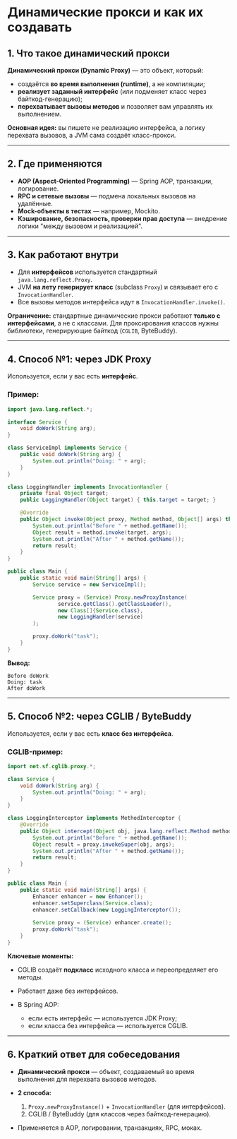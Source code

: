 # Динамические прокси и как их создавать

## **1. Что такое динамический прокси**

**Динамический прокси (Dynamic Proxy)** — это объект, который:

* создаётся **во время выполнения (runtime)**, а не компиляции;
* **реализует заданный интерфейс** (или подменяет класс через байткод-генерацию);
* **перехватывает вызовы методов** и позволяет вам управлять их выполнением.

**Основная идея:** вы пишете не реализацию интерфейса, а логику перехвата вызовов, а JVM сама создаёт класс-прокси.

---

## **2. Где применяются**

* **AOP (Aspect-Oriented Programming)** — Spring AOP, транзакции, логирование.
* **RPC и сетевые вызовы** — подмена локальных вызовов на удалённые.
* **Mock-объекты в тестах** — например, Mockito.
* **Кэширование, безопасность, проверки прав доступа** — внедрение логики "между вызовом и реализацией".

---

## **3. Как работают внутри**

* Для **интерфейсов** используется стандартный `java.lang.reflect.Proxy`.
* JVM **на лету генерирует класс** (subclass `Proxy`) и связывает его с `InvocationHandler`.
* Все вызовы методов интерфейса идут в `InvocationHandler.invoke()`.

**Ограничение:** стандартные динамические прокси работают **только с интерфейсами**, а не с классами.
Для проксирования классов нужны библиотеки, генерирующие байткод (`CGLIB`, ByteBuddy).

---

## **4. Способ №1: через JDK Proxy**

Используется, если у вас есть **интерфейс**.

### Пример:

```java
import java.lang.reflect.*;

interface Service {
    void doWork(String arg);
}

class ServiceImpl implements Service {
    public void doWork(String arg) {
        System.out.println("Doing: " + arg);
    }
}

class LoggingHandler implements InvocationHandler {
    private final Object target;
    public LoggingHandler(Object target) { this.target = target; }

    @Override
    public Object invoke(Object proxy, Method method, Object[] args) throws Throwable {
        System.out.println("Before " + method.getName());
        Object result = method.invoke(target, args);
        System.out.println("After " + method.getName());
        return result;
    }
}

public class Main {
    public static void main(String[] args) {
        Service service = new ServiceImpl();

        Service proxy = (Service) Proxy.newProxyInstance(
                service.getClass().getClassLoader(),
                new Class[]{Service.class},
                new LoggingHandler(service)
        );

        proxy.doWork("task");
    }
}
```

**Вывод:**

```
Before doWork
Doing: task
After doWork
```

---

## **5. Способ №2: через CGLIB / ByteBuddy**

Используется, если у вас есть **класс без интерфейса**.

### CGLIB-пример:

```java
import net.sf.cglib.proxy.*;

class Service {
    void doWork(String arg) {
        System.out.println("Doing: " + arg);
    }
}

class LoggingInterceptor implements MethodInterceptor {
    @Override
    public Object intercept(Object obj, java.lang.reflect.Method method, Object[] args, MethodProxy proxy) throws Throwable {
        System.out.println("Before " + method.getName());
        Object result = proxy.invokeSuper(obj, args);
        System.out.println("After " + method.getName());
        return result;
    }
}

public class Main {
    public static void main(String[] args) {
        Enhancer enhancer = new Enhancer();
        enhancer.setSuperclass(Service.class);
        enhancer.setCallback(new LoggingInterceptor());
        
        Service proxy = (Service) enhancer.create();
        proxy.doWork("task");
    }
}
```

**Ключевые моменты:**

* CGLIB создаёт **подкласс** исходного класса и переопределяет его методы.
* Работает даже без интерфейсов.
* В Spring AOP:

    * если есть интерфейс — используется JDK Proxy;
    * если класса без интерфейса — используется CGLIB.

---

## **6. Краткий ответ для собеседования**

* **Динамический прокси** — объект, создаваемый во время выполнения для перехвата вызовов методов.
* **2 способа:**

    1. `Proxy.newProxyInstance()` + `InvocationHandler` (для интерфейсов).
    2. CGLIB / ByteBuddy (для классов через байткод-генерацию).
* Применяется в AOP, логировании, транзакциях, RPC, моках.
